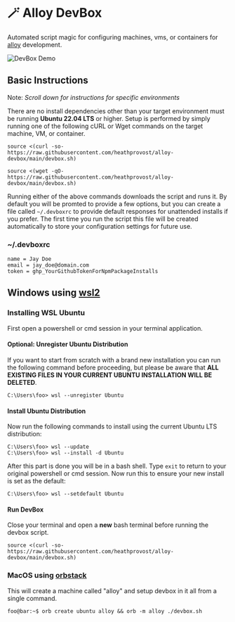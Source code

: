 # 🪄 Alloy DevBox
Automated script magic for configuring machines, vms, or containers
for [alloy](https://github.com/StullerInc/alloy) development.

![DevBox Demo](../assets/devbox-demo.gif?raw=true)

## Basic Instructions

Note: *Scroll down for instructions for specific environments*

There are no install dependencies other than your target environment must be running **Ubuntu 22.04 LTS**
or higher. Setup is performed by simply running one of the following cURL or Wget commands on the target machine, VM, or container.

```shell
source <(curl -so- https://raw.githubusercontent.com/heathprovost/alloy-devbox/main/devbox.sh)
```

```shell
source <(wget -qO- https://raw.githubusercontent.com/heathprovost/alloy-devbox/main/devbox.sh)
```

Running either of the above commands downloads the script and runs it. By default you will be promted to provide a few options, but you 
can create a file called `~/.devboxrc` to provide default responses for unattended installs if you prefer. The first time you run the script
this file will be created automatically to store your configuration settings for future use.

### ~/.devboxrc

```env
name = Jay Doe
email = jay_doe@domain.com
token = ghp_YourGithubTokenForNpmPackageInstalls
```

## Windows using [wsl2](https://learn.microsoft.com/en-us/windows/wsl/install)

### Installing WSL Ubuntu

First open a powershell or cmd session in your terminal application.

#### Optional: Unregister Ubuntu Distribution

If you want to start from scratch with a brand new installation you can run the following command before
proceeding, but please be aware that **ALL EXISTING FILES IN YOUR CURRENT UBUNTU INSTALLATION WILL BE DELETED**.

```shell
C:\Users\foo> wsl --unregister Ubuntu
```

#### Install Ubuntu Distribution

Now run the following commands to install using the current Ubuntu LTS distribution:

```shell
C:\Users\foo> wsl --update
C:\Users\foo> wsl --install -d Ubuntu
```

After this part is done you will be in a bash shell. Type `exit` to return to your original powershell 
or cmd session. Now run this to ensure your new install is set as the default:

```shell
C:\Users\foo> wsl --setdefault Ubuntu
```

#### Run DevBox

Close your terminal and open a **new** bash terminal before running the devbox script.

```shell
source <(curl -so- https://raw.githubusercontent.com/heathprovost/alloy-devbox/main/devbox.sh)
```

### MacOS using [orbstack](https://orbstack.dev)

This will create a machine called "alloy" and setup devbox in it all from a single command.

```console
foo@bar:~$ orb create ubuntu alloy && orb -m alloy ./devbox.sh
```
